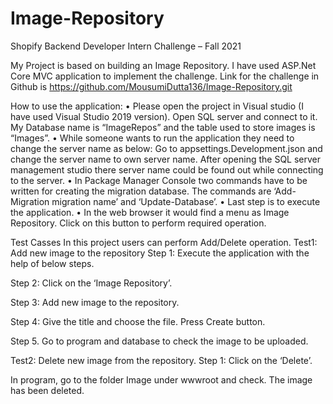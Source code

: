 # Image-Repository
Shopify Backend Developer Intern Challenge – Fall 2021

My Project is based on building an Image Repository. I have used ASP.Net Core MVC application to implement the challenge.
Link for the challenge in Github is https://github.com/MousumiDutta136/Image-Repository.git

How to use the application:
•	Please open the project in Visual studio (I have used Visual Studio 2019 version). Open SQL server and connect to it.  My Database name is “ImageRepos” and 
the table used to store images is “Images”.
•	While someone wants to run the application they need to change the server name as below:
Go to appsettings.Development.json and change the server name to own server name. 
After opening the SQL server management studio there server name could be found out while connecting to the server. 
•	In Package Manager Console two commands have to be written for creating the migration database. The commands are ‘Add-Migration migration name’ and 
‘Update-Database’.
•	Last step is to execute the application.
•	In the web browser it would find a menu as Image Repository. Click on this button to perform required operation. 

Test Casses
In this project users can perform Add/Delete operation.
Test1: Add new image to the repository
Step 1: Execute the application with the help of below steps.

Step 2: Click on the ‘Image Repository’.
 
Step 3: Add new image to the repository. 

Step 4: Give the title and choose the file. Press Create button.

Step 5. Go to program and database to check the image to be uploaded.


Test2: Delete new image from the repository.
Step 1: Click on the ‘Delete’.

In program, go to the folder Image under wwwroot and check. The image has been deleted. 


